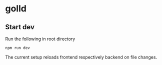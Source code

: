 # golld

## Start dev

Run the following in root directory
```
npm run dev
```

The current setup reloads frontend respectively backend on file changes.